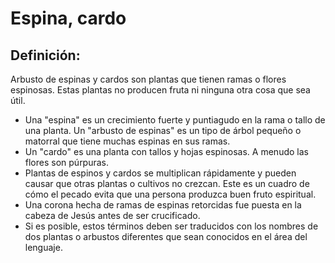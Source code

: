 # Espina, cardo

## Definición: 

Arbusto de espinas y cardos son plantas que tienen ramas o flores espinosas.  Estas plantas no producen fruta ni ninguna otra cosa que sea útil.

* Una "espina" es un crecimiento fuerte y puntiagudo en la rama o tallo de una planta. Un "arbusto de espinas" es un tipo de árbol pequeño o matorral que tiene muchas espinas en sus ramas.
* Un "cardo" es una planta con tallos y hojas espinosas.  A menudo las flores son púrpuras.
* Plantas de espinos y cardos se multiplican rápidamente y pueden causar que otras plantas o cultivos no crezcan.  Este es un cuadro de cómo el pecado evita que una persona produzca buen fruto espiritual.
* Una corona hecha de ramas de espinas retorcidas fue puesta en la cabeza de Jesús antes de ser crucificado.
* Si es posible, estos términos deben ser traducidos con los nombres de dos plantas o arbustos diferentes que sean conocidos en el área del lenguaje.

